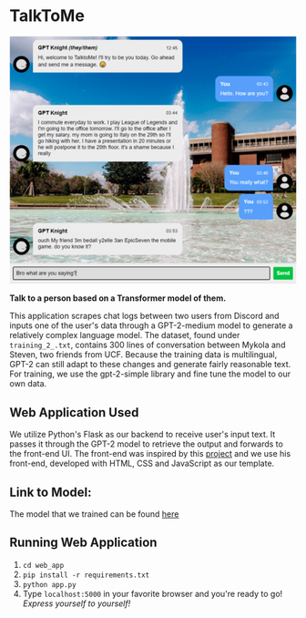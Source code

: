 
# TalkToMe

<p align="center">
  <img src="resources/screenshot1.png" alt="Sublime's custom image"/>
</p>

__Talk to a person based on a Transformer model of them.__

This application scrapes chat logs between two users from Discord and inputs one of the user's data through a GPT-2-medium model to generate a relatively complex language model. The dataset, found under ```training_2_.txt```, contains 300 lines of conversation between Mykola and Steven, two friends from UCF. Because the training data is multilingual, GPT-2 can still adapt to these changes and generate fairly reasonable text. For training, we use the gpt-2-simple library and fine tune the model to our own data. 

## Web Application Used
We utilize Python's Flask as our backend to receive user's input text. It passes it through the GPT-2 model to retrieve the output and forwards to the front-end UI. The front-end was inspired by this [project](https://github.com/huzaifsayed/coronabot-chatterbot) and we use his front-end, developed with HTML, CSS and JavaScript as our template. 

## Link to Model:
The model that we trained can be found [here](https://drive.google.com/drive/folders/11kEUhx_rDGYdn9bdaiJ_kUfwqi1T9O9_?usp=sharing)


## Running Web Application
1. `cd web_app`
2. `pip install -r requirements.txt`
3. `python app.py`
4. Type `localhost:5000` in your favorite browser and you're ready to go! _Express yourself to yourself!_

